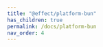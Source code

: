 ```yaml
---
title: "@effect/platform-bun"
has_children: true
permalink: /docs/platform-bun
nav_order: 4
---
```

